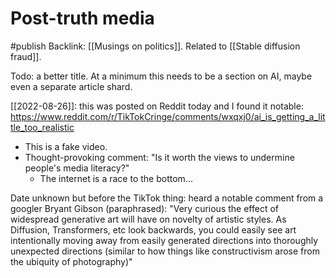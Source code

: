 # Post-truth media
#publish 
Backlink: [[Musings on politics]]. Related to [[Stable diffusion fraud]].

Todo: a better title. At a minimum this needs to be a section on AI, maybe even a separate article shard.


[[2022-08-26]]:
this was posted on Reddit today and I found it notable: https://www.reddit.com/r/TikTokCringe/comments/wxqxj0/ai_is_getting_a_little_too_realistic
- This is a fake video.
- Thought-provoking comment: "Is it worth the views to undermine people's media literacy?"
  - The internet is a race to the bottom...


 
Date unknown but before the TikTok thing: heard a notable comment from a googler Bryant Gibson (paraphrased): "Very curious the effect of widespread generative art will have on novelty of artistic styles. As Diffusion, Transformers, etc look backwards, you could easily see art intentionally moving away from easily generated directions into thoroughly unexpected directions (similar to how things like constructivism arose from the ubiquity of photography)"